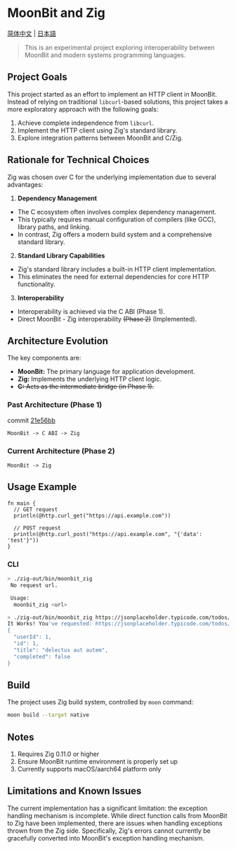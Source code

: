 # MoonBit and Zig

[简体中文](README-zh.md) | [日本語](README-ja.md)

> This is an experimental project exploring interoperability between MoonBit and modern systems programming languages.

## Project Goals

This project started as an effort to implement an HTTP client in MoonBit. Instead of relying on traditional `libcurl`-based solutions, this project takes a more exploratory approach with the following goals:

1. Achieve complete independence from `libcurl`.
2. Implement the HTTP client using Zig's standard library.
3. Explore integration patterns between MoonBit and C/Zig.

## Rationale for Technical Choices

Zig was chosen over C for the underlying implementation due to several advantages:

1. **Dependency Management**
  * The C ecosystem often involves complex dependency management.
  * This typically requires manual configuration of compilers (like GCC), library paths, and linking.
  * In contrast, Zig offers a modern build system and a comprehensive standard library.

2. **Standard Library Capabilities**
  * Zig's standard library includes a built-in HTTP client implementation.
  * This eliminates the need for external dependencies for core HTTP functionality.

3. **Interoperability**
  * Interoperability is achieved via the C ABI (Phase 1).
  * Direct MoonBit - Zig interoperability ~~(Phase 2)~~ (Implemented).

## Architecture Evolution

The key components are:

* **MoonBit:** The primary language for application development.
* **Zig:** Implements the underlying HTTP client logic.
* ~~**C:** Acts as the intermediate bridge (in Phase 1).~~

### Past Architecture (Phase 1)

commit [21e56bb](21e56bb)

```
MoonBit -> C ABI -> Zig
```

### Current Architecture (Phase 2)

```
MoonBit -> Zig
```

## Usage Example

```moonbit
fn main {
  // GET request
  println(@http.curl_get("https://api.example.com"))
  
  // POST request
  println(@http.curl_post("https://api.example.com", "{'data': 'test'}"))
}
```

### CLI

```bash
> ./zig-out/bin/moonbit_zig
 No request url.

 Usage:
  moonbit_zig <url>

> ./zig-out/bin/moonbit_zig https://jsonplaceholder.typicode.com/todos/1
It Works! You've requested: https://jsonplaceholder.typicode.com/todos/1
{
  "userId": 1,
  "id": 1,
  "title": "delectus aut autem",
  "completed": false
}
```

## Build

The project uses Zig build system, controlled by `moon` command:

```bash
moon build --target native
```

## Notes

1. Requires Zig 0.11.0 or higher
2. Ensure MoonBit runtime environment is properly set up
3. Currently supports macOS/aarch64 platform only

## Limitations and Known Issues

The current implementation has a significant limitation: the exception handling mechanism is incomplete. While direct function calls from MoonBit to Zig have been implemented, there are issues when handling exceptions thrown from the Zig side. Specifically, Zig's errors cannot currently be gracefully converted into MoonBit's exception handling mechanism.
